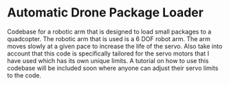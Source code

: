 # Automatic Drone Package Loader
Codebase for a robotic arm that is designed to load small packages to a quadcopter. The robotic arm that is used is a 6 DOF robot arm. The arm moves slowly at a given pace to increase the life of the servo. Also take into account that this code is specifically tailored for the servo motors that I have used which has its own unique limits. A tutorial on how to use this codebase will be included soon where anyone can adjust their servo limits to the code. 
